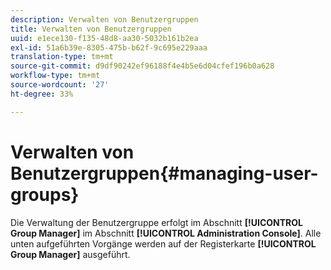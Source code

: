 ```yaml
---
description: Verwalten von Benutzergruppen
title: Verwalten von Benutzergruppen
uuid: e1ece130-f135-48d8-aa30-5032b161b2ea
exl-id: 51a6b39e-8305-475b-b62f-9c695e229aaa
translation-type: tm+mt
source-git-commit: d9df90242ef96188f4e4b5e6d04cfef196b0a628
workflow-type: tm+mt
source-wordcount: '27'
ht-degree: 33%

---
```


# Verwalten von Benutzergruppen{#managing-user-groups}

Die Verwaltung der Benutzergruppe erfolgt im Abschnitt **[!UICONTROL Group Manager]** im Abschnitt **[!UICONTROL Administration Console]**. Alle unten aufgeführten Vorgänge werden auf der Registerkarte **[!UICONTROL Group Manager]** ausgeführt.
